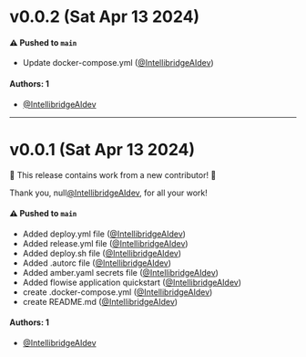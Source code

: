 # v0.0.2 (Sat Apr 13 2024)

#### ⚠️ Pushed to `main`

- Update docker-compose.yml ([@IntellibridgeAIdev](https://github.com/IntellibridgeAIdev))

#### Authors: 1

- [@IntellibridgeAIdev](https://github.com/IntellibridgeAIdev)

---

# v0.0.1 (Sat Apr 13 2024)

:tada: This release contains work from a new contributor! :tada:

Thank you, null[@IntellibridgeAIdev](https://github.com/IntellibridgeAIdev), for all your work!

#### ⚠️ Pushed to `main`

- Added deploy.yml file ([@IntellibridgeAIdev](https://github.com/IntellibridgeAIdev))
- Added release.yml file ([@IntellibridgeAIdev](https://github.com/IntellibridgeAIdev))
- Added deploy.sh file ([@IntellibridgeAIdev](https://github.com/IntellibridgeAIdev))
- Added .autorc file ([@IntellibridgeAIdev](https://github.com/IntellibridgeAIdev))
- Added amber.yaml secrets file ([@IntellibridgeAIdev](https://github.com/IntellibridgeAIdev))
- Added flowise application quickstart ([@IntellibridgeAIdev](https://github.com/IntellibridgeAIdev))
- create .docker-compose.yml ([@IntellibridgeAIdev](https://github.com/IntellibridgeAIdev))
- create README.md ([@IntellibridgeAIdev](https://github.com/IntellibridgeAIdev))

#### Authors: 1

- [@IntellibridgeAIdev](https://github.com/IntellibridgeAIdev)
